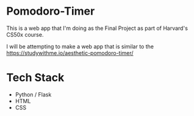 # Pomodoro-Timer

This is a web app that I'm doing as the Final Project as part of Harvard's CS50x course.

I will be attempting to make a web app that is similar to the https://studywithme.io/aesthetic-pomodoro-timer/

# Tech Stack
- Python / Flask
- HTML
- CSS